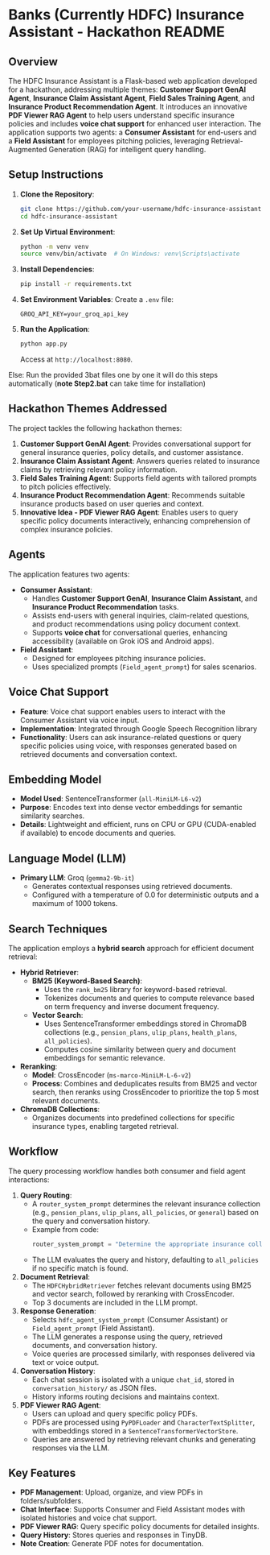 # Banks (Currently HDFC) Insurance Assistant - Hackathon README

## Overview
The HDFC Insurance Assistant is a Flask-based web application developed for a hackathon, addressing multiple themes: **Customer Support GenAI Agent**, **Insurance Claim Assistant Agent**, **Field Sales Training Agent**, and **Insurance Product Recommendation Agent**. It introduces an innovative **PDF Viewer RAG Agent** to help users understand specific insurance policies and includes **voice chat support** for enhanced user interaction. The application supports two agents: a **Consumer Assistant** for end-users and a **Field Assistant** for employees pitching policies, leveraging Retrieval-Augmented Generation (RAG) for intelligent query handling.

## Setup Instructions
1. **Clone the Repository**:
   ```bash
   git clone https://github.com/your-username/hdfc-insurance-assistant.git
   cd hdfc-insurance-assistant
   ```
2. **Set Up Virtual Environment**:
   ```bash
   python -m venv venv
   source venv/bin/activate  # On Windows: venv\Scripts\activate
   ```
3. **Install Dependencies**:
   ```bash
   pip install -r requirements.txt
   ```
4. **Set Environment Variables**:
   Create a `.env` file:
   ```env
   GROQ_API_KEY=your_groq_api_key
   ```
5. **Run the Application**:
   ```bash
   python app.py
   ```
   Access at `http://localhost:8080`.

Else:
Run the provided 3bat files one by one it will do this steps automatically (**note Step2.bat** can take time for installation)

## Hackathon Themes Addressed
The project tackles the following hackathon themes:
1. **Customer Support GenAI Agent**: Provides conversational support for general insurance queries, policy details, and customer assistance.
2. **Insurance Claim Assistant Agent**: Answers queries related to insurance claims by retrieving relevant policy information.
3. **Field Sales Training Agent**: Supports field agents with tailored prompts to pitch policies effectively.
4. **Insurance Product Recommendation Agent**: Recommends suitable insurance products based on user queries and context.
5. **Innovative Idea - PDF Viewer RAG Agent**: Enables users to query specific policy documents interactively, enhancing comprehension of complex insurance policies.

## Agents
The application features two agents:
- **Consumer Assistant**:
  - Handles **Customer Support GenAI**, **Insurance Claim Assistant**, and **Insurance Product Recommendation** tasks.
  - Assists end-users with general inquiries, claim-related questions, and product recommendations using policy document context.
  - Supports **voice chat** for conversational queries, enhancing accessibility (available on Grok iOS and Android apps).
- **Field Assistant**:
  - Designed for employees pitching insurance policies.
  - Uses specialized prompts (`Field_agent_prompt`) for sales scenarios.

## Voice Chat Support
- **Feature**: Voice chat support enables users to interact with the Consumer Assistant via voice input.
- **Implementation**: Integrated through Google Speech Recognition library
- **Functionality**: Users can ask insurance-related questions or query specific policies using voice, with responses generated based on retrieved documents and conversation context.

## Embedding Model
- **Model Used**: SentenceTransformer (`all-MiniLM-L6-v2`)
- **Purpose**: Encodes text into dense vector embeddings for semantic similarity searches.
- **Details**: Lightweight and efficient, runs on CPU or GPU (CUDA-enabled if available) to encode documents and queries.

## Language Model (LLM)
- **Primary LLM**: Groq (`gemma2-9b-it`)
  - Generates contextual responses using retrieved documents.
  - Configured with a temperature of 0.0 for deterministic outputs and a maximum of 1000 tokens.

## Search Techniques
The application employs a **hybrid search** approach for efficient document retrieval:
- **Hybrid Retriever**:
  - **BM25 (Keyword-Based Search)**:
    - Uses the `rank_bm25` library for keyword-based retrieval.
    - Tokenizes documents and queries to compute relevance based on term frequency and inverse document frequency.
  - **Vector Search**:
    - Uses SentenceTransformer embeddings stored in ChromaDB collections (e.g., `pension_plans`, `ulip_plans`, `health_plans`, `all_policies`).
    - Computes cosine similarity between query and document embeddings for semantic relevance.
- **Reranking**:
  - **Model**: CrossEncoder (`ms-marco-MiniLM-L-6-v2`)
  - **Process**: Combines and deduplicates results from BM25 and vector search, then reranks using CrossEncoder to prioritize the top 5 most relevant documents.
- **ChromaDB Collections**:
  - Organizes documents into predefined collections for specific insurance types, enabling targeted retrieval.

## Workflow
The query processing workflow handles both consumer and field agent interactions:
1. **Query Routing**:
   - A `router_system_prompt` determines the relevant insurance collection (e.g., `pension_plans`, `ulip_plans`, `all_policies`, or `general`) based on the query and conversation history.
   - Example from code:
     ```python
     router_system_prompt = "Determine the appropriate insurance collection (pension_plans, ulip_plans, protection_plans, health_plans, savings_plans, annuity_plans, all_policies, general) based on the query and conversation history: {history}"
     ```
   - The LLM evaluates the query and history, defaulting to `all_policies` if no specific match is found.
2. **Document Retrieval**:
   - The `HDFCHybridRetriever` fetches relevant documents using BM25 and vector search, followed by reranking with CrossEncoder.
   - Top 3 documents are included in the LLM prompt.
3. **Response Generation**:
   - Selects `hdfc_agent_system_prompt` (Consumer Assistant) or `Field_agent_prompt` (Field Assistant).
   - The LLM generates a response using the query, retrieved documents, and conversation history.
   - Voice queries are processed similarly, with responses delivered via text or voice output.
4. **Conversation History**:
   - Each chat session is isolated with a unique `chat_id`, stored in `conversation_history/` as JSON files.
   - History informs routing decisions and maintains context.
5. **PDF Viewer RAG Agent**:
   - Users can upload and query specific policy PDFs.
   - PDFs are processed using `PyPDFLoader` and `CharacterTextSplitter`, with embeddings stored in a `SentenceTransformerVectorStore`.
   - Queries are answered by retrieving relevant chunks and generating responses via the LLM.

## Key Features
- **PDF Management**: Upload, organize, and view PDFs in folders/subfolders.
- **Chat Interface**: Supports Consumer and Field Assistant modes with isolated histories and voice chat support.
- **PDF Viewer RAG**: Query specific policy documents for detailed insights.
- **Query History**: Stores queries and responses in TinyDB.
- **Note Creation**: Generate PDF notes for documentation.
